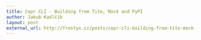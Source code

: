 ```yaml
---
title: Copr CLI - Building from Tito, Mock and PyPI
author: Jakub Kadlčík
layout: post
external_url: http://frostyx.cz/posts/copr-cli-building-from-tito-mock-and-pypi
---
```

